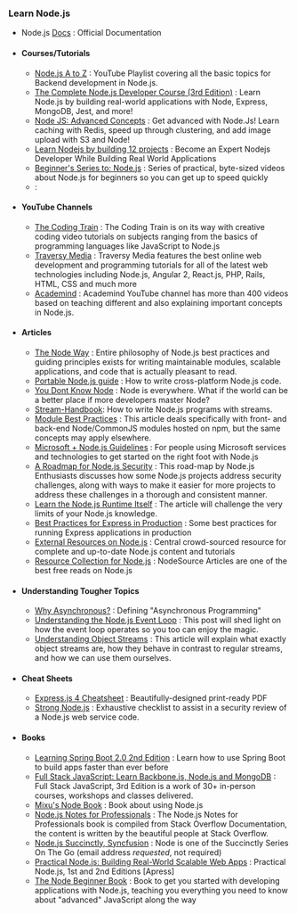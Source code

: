 ### Learn Node.js

- Node.js [Docs](https://nodejs.org/en/) : Official Documentation

- #### Courses/Tutorials
  - [Node.js A to Z](https://www.youtube.com/playlist?list=PLatXnLy-YGQexU9sktggQbw7tq815yGbR) :  YouTube Playlist covering all the basic topics for Backend development in Node.js.
  - [The Complete Node.js Developer Course (3rd Edition)](https://www.udemy.com/course/the-complete-nodejs-developer-course-2/?LSNPUBID=JVFxdTr9V80&ranEAID=JVFxdTr9V80&ranMID=39197&ranSiteID=JVFxdTr9V80-HtOS5_AYt5_J52pcVOoQsw&utm_medium=udemyads&utm_source=aff-campaign) : Learn Node.js by building real-world applications with Node, Express, MongoDB, Jest, and more!
  - [Node JS: Advanced Concepts](https://www.udemy.com/course/advanced-node-for-developers/?ranMID=39197&ranEAID=JVFxdTr9V80&ranSiteID=JVFxdTr9V80-HiC1LUSj.H7DeYtfEft2Rg&LSNPUBID=JVFxdTr9V80&utm_source=aff-campaign&utm_medium=udemyads) : Get advanced with Node.Js! Learn caching with Redis, speed up through clustering, and add image upload with S3 and Node!
  - [Learn Nodejs by building 12 projects](https://www.udemy.com/course/learn-nodejs-by-building-10-projects/?LSNPUBID=JVFxdTr9V80&ranEAID=JVFxdTr9V80&ranMID=39197&ranSiteID=JVFxdTr9V80-nj_p9FudxWLM36cbzkPTEA&utm_medium=udemyads&utm_source=aff-campaign) : Become an Expert Nodejs Developer While Building Real World Applications
  - [Beginner's Series to: Node.js](https://www.youtube.com/playlist?list=PLlrxD0HtieHje-_287YJKhY8tDeSItwtg) : Series of practical, byte-sized videos about Node.js for beginners so you can get up to speed quickly
  - [](https://www.youtube.com/channel/UC29ju8bIPH5as8OGnQzwJyA) : 


- #### YouTube Channels
  - [The Coding Train](https://www.youtube.com/watch?v=RF5_MPSNAtU&amp;t=28s) : The Coding Train is on its way with creative coding video tutorials on subjects ranging from the basics of programming languages like JavaScript to Node.js
  - [Traversy Media](https://www.youtube.com/c/TraversyMedia/playlists) : Traversy Media features the best online web development and programming tutorials for all of the latest web technologies including Node.js, Angular 2, React.js, PHP, Rails, HTML, CSS and much more
  - [Academind](https://www.youtube.com/channel/UCSJbGtTlrDami-tDGPUV9-w) : Academind YouTube channel has more than 400 videos based on teaching different and also explaining important concepts in Node.js.

- #### Articles
    - [The Node Way](http://thenodeway.io/) : Entire philosophy of Node.js best practices and guiding principles exists for writing maintainable modules, scalable applications, and code that is actually pleasant to read.
    - [Portable Node.js guide](https://github.com/ehmicky/cross-platform-node-guide) : How to write cross-platform Node.js code.
    - [You Dont Know Node](https://github.com/azat-co/you-dont-know-node) : Node is everywhere. What if the world can be a better place if more developers master Node?
    - [Stream-Handbook](https://github.com/substack/stream-handbook): How to write Node.js programs with streams.
    - [Module Best Practices](https://github.com/mattdesl/module-best-practices) :  This article deals specifically with front- and back-end Node/CommonJS modules hosted on npm, but the same concepts may apply elsewhere.
    - [Microsoft + Node.js Guidelines](https://github.com/Microsoft/nodejs-guidelines) :  For people using Microsoft services and technologies to get started on the right foot with Node.js
    - [A Roadmap for Node.js Security](https://nodesecroadmap.fyi/) : This road-map by Node.js Enthusiasts discusses how some Node.js projects address security challenges, along with ways to make it easier for more projects to address these challenges in a thorough and consistent manner.
    - [Learn the Node.js Runtime Itself](https://www.freecodecamp.org/news/before-you-bury-yourself-in-packages-learn-the-node-js-runtime-itself-f9031fbd8b69/) : The article will challenge the very limits of your Node.js knowledge.
    - [Best Practices for Express in Production](https://strongloop.com/strongblog/best-practices-for-express-in-production-part-two-performance-and-reliability/) : Some best practices for running Express applications in production
    - [External Resources on Node.js](https://guides.codepath.com/nodejs) :  Central crowd-sourced resource for complete and up-to-date Node.js content and tutorials
    - [Resource Collection for Node.js](https://nodesource.com/resources/) : NodeSource Articles are one of the best free reads on Node.js

- #### Understanding Tougher Topics  
  - [Why Asynchronous?](https://nodesource.com/blog/why-asynchronous/) : Defining "Asynchronous Programming"
  - [Understanding the Node.js Event Loop](https://nodesource.com/blog/understanding-the-nodejs-event-loop/) : This post will shed light on how the event loop operates so you too can enjoy the magic.
  - [Understanding Object Streams](https://nodesource.com/blog/understanding-object-streams/) : This article will explain what exactly object streams are, how they behave in contrast to regular streams, and how we can use them ourselves.
- #### Cheat Sheets
  - [Express.js 4 Cheatsheet](https://github.com/azat-co/cheatsheets/tree/master/express4) : Beautifully-designed print-ready PDF
  - [Strong Node.js](https://github.com/jesusprubio/strong-node) : Exhaustive checklist to assist in a security review of a Node.js web service code.


- #### Books
  - [Learning Spring Boot 2.0 2nd Edition](https://github.com/learning-spring-boot/learning-spring-boot-2nd-edition-code) : Learn how to use Spring Boot to build apps faster than ever before
  - [Full Stack JavaScript: Learn Backbone.js, Node.js and MongoDB](https://github.com/azat-co/fullstack-javascript) : Full Stack JavaScript, 3rd Edition is a work of 30+ in-person courses, workshops and classes delivered.
  - [Mixu's Node Book](http://book.mixu.net/node/) : Book about using Node.js
  - [Node.js Notes for Professionals](http://goalkicker.com/NodeJSBook) : The Node.js Notes for Professionals book is compiled from Stack Overflow Documentation, the content is written by the beautiful people at Stack Overflow.
  - [Node.js Succinctly, Syncfusion](https://www.syncfusion.com/resources/techportal/ebooks/nodejs) : Node is one of the Succinctly Series On The Go (email address *requested*, not required)
  - [Practical Node.js: Building Real-World Scalable Web Apps](https://github.com/azat-co/practicalnode) : Practical Node.js, 1st and 2nd Editions [Apress] 
  - [The Node Beginner Book](http://nodebeginner.org) : Book to get you started with developing applications with Node.js, teaching you everything you need to know about "advanced" JavaScript along the way


